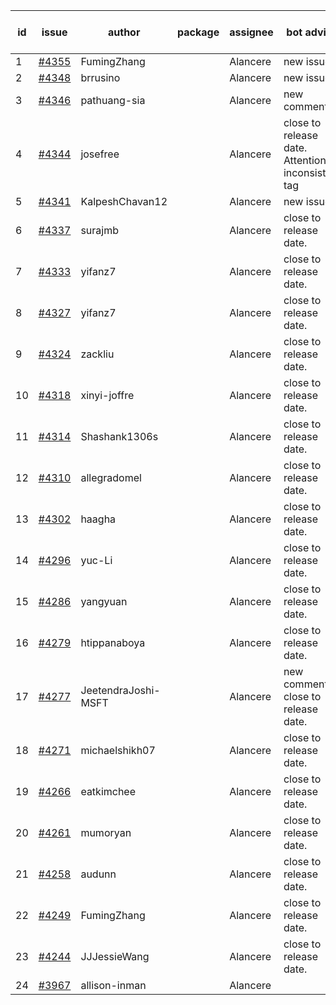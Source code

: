 | id | issue | author | package | assignee | bot advice | created date of issue | target release date | date from target |
| ------ | ------ | ------ | ------ | ------ | ------ | ------ | ------ | :-----: |
| 1 | [#4355](https://github.com/Azure/sdk-release-request/issues/4355) | FumingZhang |  | Alancere | new issue. | 07-21 | 08-25 |  |
| 2 | [#4348](https://github.com/Azure/sdk-release-request/issues/4348) | brrusino |  | Alancere | new issue. | 07-20 | 08-25 |  |
| 3 | [#4346](https://github.com/Azure/sdk-release-request/issues/4346) | pathuang-sia |  | Alancere | new comment. | 07-19 | 08-25 |  |
| 4 | [#4344](https://github.com/Azure/sdk-release-request/issues/4344) | josefree |  | Alancere | close to release date.  Attention to inconsistent tag | 07-19 | 07-28 | 2 |
| 5 | [#4341](https://github.com/Azure/sdk-release-request/issues/4341) | KalpeshChavan12 |  | Alancere | new issue. | 07-15 | 08-25 |  |
| 6 | [#4337](https://github.com/Azure/sdk-release-request/issues/4337) | surajmb |  | Alancere | close to release date.  | 07-13 | 07-28 | 2 |
| 7 | [#4333](https://github.com/Azure/sdk-release-request/issues/4333) | yifanz7 |  | Alancere | close to release date.  | 07-11 | 07-28 | 2 |
| 8 | [#4327](https://github.com/Azure/sdk-release-request/issues/4327) | yifanz7 |  | Alancere | close to release date.  | 07-11 | 07-28 | 2 |
| 9 | [#4324](https://github.com/Azure/sdk-release-request/issues/4324) | zackliu |  | Alancere | close to release date.  | 07-10 | 07-28 | 2 |
| 10 | [#4318](https://github.com/Azure/sdk-release-request/issues/4318) | xinyi-joffre |  | Alancere | close to release date.  | 07-07 | 07-28 | 2 |
| 11 | [#4314](https://github.com/Azure/sdk-release-request/issues/4314) | Shashank1306s |  | Alancere | close to release date.  | 07-03 | 07-28 | 2 |
| 12 | [#4310](https://github.com/Azure/sdk-release-request/issues/4310) | allegradomel |  | Alancere | close to release date.  | 06-29 | 07-28 | 2 |
| 13 | [#4302](https://github.com/Azure/sdk-release-request/issues/4302) | haagha |  | Alancere | close to release date.  | 06-29 | 07-28 | 2 |
| 14 | [#4296](https://github.com/Azure/sdk-release-request/issues/4296) | yuc-Li |  | Alancere | close to release date.  | 06-28 | 07-28 | 2 |
| 15 | [#4286](https://github.com/Azure/sdk-release-request/issues/4286) | yangyuan |  | Alancere | close to release date.  | 06-27 | 07-28 | 2 |
| 16 | [#4279](https://github.com/Azure/sdk-release-request/issues/4279) | htippanaboya |  | Alancere | close to release date.  | 06-26 | 07-28 | 2 |
| 17 | [#4277](https://github.com/Azure/sdk-release-request/issues/4277) | JeetendraJoshi-MSFT |  | Alancere | new comment. close to release date.  | 06-26 | 07-28 | 2 |
| 18 | [#4271](https://github.com/Azure/sdk-release-request/issues/4271) | michaelshikh07 |  | Alancere | close to release date.  | 06-25 | 07-28 | 2 |
| 19 | [#4266](https://github.com/Azure/sdk-release-request/issues/4266) | eatkimchee |  | Alancere | close to release date.  | 06-23 | 07-28 | 2 |
| 20 | [#4261](https://github.com/Azure/sdk-release-request/issues/4261) | mumoryan |  | Alancere | close to release date.  | 06-21 | 07-28 | 2 |
| 21 | [#4258](https://github.com/Azure/sdk-release-request/issues/4258) | audunn |  | Alancere | close to release date.  | 06-21 | 07-28 | 2 |
| 22 | [#4249](https://github.com/Azure/sdk-release-request/issues/4249) | FumingZhang |  | Alancere | close to release date.  | 06-14 | 07-28 | 2 |
| 23 | [#4244](https://github.com/Azure/sdk-release-request/issues/4244) | JJJessieWang |  | Alancere | close to release date.  | 06-13 | 07-28 | 2 |
| 24 | [#3967](https://github.com/Azure/sdk-release-request/issues/3967) | allison-inman |  | Alancere |  | 03-22 | 04-28 |  |
